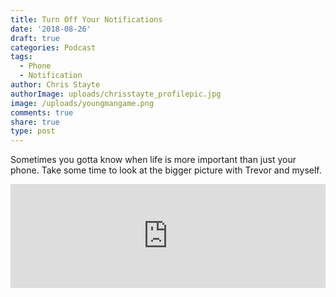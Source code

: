 ```yaml
---
title: Turn Off Your Notifications
date: '2018-08-26'
draft: true
categories: Podcast
tags:
  - Phone
  - Notification
author: Chris Stayte
authorImage: uploads/chrisstayte_profilepic.jpg
image: /uploads/youngmangame.png
comments: true
share: true
type: post
---
```

Sometimes you gotta know when life is more important than just your phone. Take some time to look at the bigger picture with Trevor and myself.

<iframe width="100%" height="166" scrolling="no" frameborder="no" src="https://w.soundcloud.com/player/?url=https%3A//api.soundcloud.com/tracks/491008731&amp;color=ff5500&amp;hide_related=true&amp;show_comments=false"></iframe>
